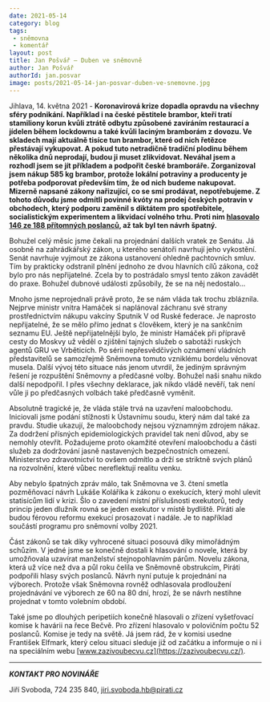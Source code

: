 ```yaml
---
date: 2021-05-14
category: blog
tags:
 - sněmovna
 - komentář
layout: post
title: Jan Pošvář – Duben ve sněmovně
author: Jan Pošvář
authorId: jan.posvar
image: posts/2021-05-14-jan-posvar-duben-ve-snemovne.jpg
---
```


Jihlava, 14. května 2021 - **Koronavirová krize dopadla opravdu na všechny sféry podnikání. Například i na české pěstitele brambor, kteří tratí stamiliony korun kvůli ztrátě odbytu způsobené zavíráním restaurací a jídelen během lockdownu a také kvůli laciným bramborám z dovozu. Ve skladech mají aktuálně tisíce tun brambor, které od nich řetězce přestávají vykupovat. A pokud tuto netradičně tradiční plodinu během několika dnů neprodají, budou ji muset zlikvidovat. Neváhal jsem a rozhodl jsem se jít příkladem a podpořit české bramboráře. Zorganizoval jsem nákup 585 kg brambor, protože lokální potraviny a producenty je potřeba podporovat především tím, že od nich budeme nakupovat. Mizerně napsané zákony nařizující, co se smí prodávat, nepotřebujeme. Z tohoto důvodu jsme odmítli povinné kvóty na prodej českých potravin v obchodech, který podporu zaměnil s diktátem pro spotřebitele, socialistickým experimentem a likvidací volného trhu. Proti nim [hlasovalo 146 ze 188 přítomných poslanců](https://www.psp.cz/sqw/hlasy.sqw?g=75905&l=cz), až tak byl ten návrh špatný.**

Bohužel celý měsíc jsme čekali na projednání dalších vratek ze Senátu. Já osobně na zahrádkářský zákon, u kterého senátoři navrhují jeho vykostění. Senát navrhuje vyjmout ze zákona ustanovení ohledně pachtovních smluv. Tím by prakticky odstranil plnění jednoho ze dvou hlavních cílů zákona, což bylo pro nás nepřijatelné. Zcela by to postrádalo smysl tento zákon zavádět do praxe. Bohužel dubnové události způsobily, že se na něj nedostalo...

Mnoho jsme neprojednali právě proto, že se nám vláda tak trochu zbláznila. Nejprve ministr vnitra Hamáček si naplánoval záchranu své strany prostřednictvím nákupu vakcíny Sputnik V od Ruské federace. Je naprosto nepřijatelné, že se mělo přímo jednat s člověkem, který je na sankčním seznamu EU. Ještě nepřijatelnější bylo, že ministr Hamáček při přípravě cesty do Moskvy už věděl o zjištění tajných služeb o sabotáži ruských agentů GRU ve Vrběticích. Po sérii nepřesvědčivých oznámení vládních představitelů se samozřejmě Sněmovna tomuto vzniklému bordelu věnovat musela. Další vývoj této situace nás jenom utvrdil, že jediným správným řešení je rozpuštění Sněmovny a předčasné volby. Bohužel naši snahu nikdo další nepodpořil. I přes všechny deklarace, jak nikdo vládě nevěří, tak není vůle ji po předčasných volbách také předčasně vyměnit.

Absolutně tragické je, že vláda stále trvá na uzavření maloobchodu. Iniciovali jsme podání stížnosti k Ústavnímu soudu, který nám dal také za pravdu. Studie ukazují, že maloobchody nejsou významným zdrojem nákaz. Za dodržení přísných epidemiologických pravidel tak není důvod, aby se nemohly otevřít. Požadujeme proto okamžité otevření maloobchodu a části služeb za dodržování jasně nastavených bezpečnostních omezení. Ministerstvo zdravotnictví to ovšem odmítlo a drží se striktně svých plánů na rozvolnění, které vůbec nereflektují realitu venku.

Aby nebylo špatných zpráv málo, tak Sněmovna ve 3. čtení smetla pozměňovací návrh Lukáše Koláříka k zákonu o exekucích, který mohl ulevit statisícům lidí v krizi. Šlo o zavedení místní příslušnosti exekutorů, tedy princip jeden dlužník rovná se jeden exekutor v místě bydliště. Piráti ale budou férovou reformu exekucí prosazovat i nadále. Je to například součástí programu pro sněmovní volby 2021.

Část zákonů se tak díky vyhrocené situaci posouvá díky mimořádným schůzím. V jedné jsme se konečně dostali k hlasování o novele, která by umožňovala uzavírat manželství stejnopohlavním párům. Novelu zákona, která už více než dva a půl roku čelila ve Sněmovně obstrukcím, Piráti podpořili hlasy svých poslanců. Návrh nyní putuje k projednání na výborech. Protože však Sněmovna rovněž odhlasovala prodloužení projednávání ve výborech ze 60 na 80 dní, hrozí, že se návrh nestihne projednat v tomto volebním období.

Také jsme po dlouhých peripetiích konečně hlasovali o zřízení vyšetřovací komise k havárii na řece Bečvě. Pro zřízení hlasovalo v polovičním počtu 52 poslanců. Komise je tedy na světě. Já jsem rád, že v komisi usedne František Elfmark, který celou situaci sleduje již od začátku a informuje o ni i na speciálním webu [www.zazivoubecvu.cz](https://zazivoubecvu.cz/).

---

***KONTAKT PRO NOVINÁŘE*** 

Jiří Svoboda, 724 235 840, <jiri.svoboda.hb@pirati.cz>
